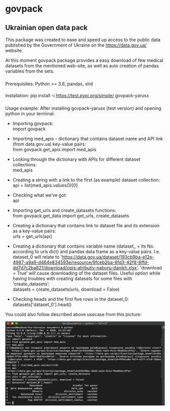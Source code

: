 # govpack
## Ukrainian open data pack
This package was created to ease and speed up access to the public data published by the Government of Ukraine on the https://data.gov.ua/ website.

At this moment govpack package provides a easy download of few medical datasets from the mentioned web-site, as well as auto creation of pandas variables from the sets.

###
Prerequisites:
Python >= 3.6, pandas, xlrd

####
Installation:
pip install -i https://test.pypi.org/simple/ govpack-yarusx

#####
Usage example:
After installing govpack-yarusx (test version) and opening python in your terminal:

* Importing govpack:\
import govpack

* Importing med_apis - dictionary that contains dataset name and API link (from data.gov.ua) key-value pairs:\
from govpack.get_apis import med_apis

* Looking through the dictionary with APIs for different dataset collections:\
med_apis

* Creating a string with a link to the first (as example) dataset collection:\
api = list(med_apis.values())[0]

* Checking what we’ve got:\
api

* Importing get_urls and create_datasets functions:\
from govpack.get_data import get_urls, create_datasets

* Creating a dictionary that contains link to dataset file and its extension as a key-value pairs:\
urls = get_urls(api)

* Creating a dictionary that contains variable name (dataset_ + its No. according to urls dict) and pandas data frame as a key-value pairs. I.e.  dataset_0 will relate to 'https://data.gov.ua/dataset/193cb9ba-e12e-4987-a9a9-d464e834593e/resource/9fceb2ba-6fd3-42f8-8ffd-dd7d7c2ba821/download/opis-atributiv-naboru-danikh.xlsx‘. 'download = True‘ will cause downloading of the dataset files. Useful option while having troubles with creating datasets for some files with 'create_datasets’:\
datasets = create_datasets(urls, download = False)

* Checking heads and the first five rows in the dataset_0:\
datasets['dataset_0'].head()

You could also follow described above usecase from this picture:

![](https://github.com/ThatAIGeek/govpack/blob/develop/govpack_usecase.png)
